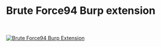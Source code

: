 # Brute Force94 Burp extension <br>
<br>

[![Brute Force94 Burp Extension](http://img.youtube.com/vi/2dNyX9sualY/0.jpg)](http://www.youtube.com/watch?v=2dNyX9sualY "Brute Force94 Burp Extension")


